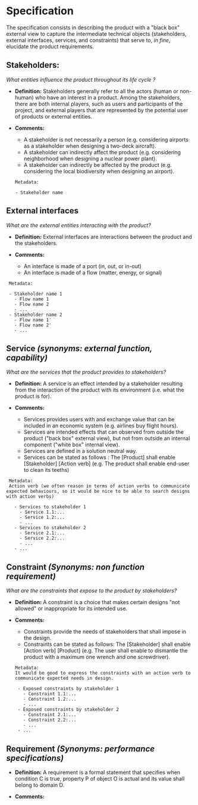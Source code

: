 # **Specification**

The specification consists in describing the product with a "black box" external view to capture the intermediate technical objects (stakeholders, external interfaces, services, and constraints) that serve to, *in fine*, elucidate the product requirements. 

## **Stakeholders:**
*What entities influence the product throughout its life cycle ?*

- **Definition:** Stakeholders generally refer to all the actors (human or non-human) who have an interest in a product. Among the stakeholders, there are both internal players, such as users and participants of the project, and external players that are represented by the potential user of products or external entities.

- **Comments:**

  - A stakeholder is not necessarily a person (e.g. considering airports as a stakeholder when designing a two-deck aircraft).
  - A stakeholder can indirectly affect the product (e.g. considering neighborhood when designing a nuclear power plant).
  - A stakeholder can indirectly be affected by the product (e.g. considering the local biodiversity when designing an airport).

  ```
  Metadata:
  
  - Stakeholder name
  ```

## **External interfaces**
*What are the external entities interacting with the product?*

- **Definition:**  External interfaces are interactions between the product and the stakeholders.

- **Comments:**
  - An interface is made of a port (in, out, or in-out)
  - An interface is made of a flow (matter, energy, or signal)
  
 ```
  Metadata:
  
  - Stakeholder name 1
    - Flow name 1
    - Flow name 2
    - ...
  - Stakeholder name 2
    - Flow name 1'
    - Flow name 2'
    - ...
  ```

## Service *(synonyms: external function, capability)* 
*What are the services that the product provides to stakeholders?*

- **Definition:** A service is an effect intended by a stakeholder resulting from the interaction of the product with its environment (i.e. what the  product is for).

- **Comments:**
  - Services provides users with and exchange value that can be included in an economic system (e.g. airlines buy flight hours).
  - Services are intended effects that can observed from outside the product ("back box" external view), but not from outside an internal component ("white box" internal view).
  - Services are defined in a solution neutral way.
  - Services can be stated as follows : The [Product] shall enable [Stakeholder] [Action verb] (e.g. The product shall enable end-user to clean its teeths)
  
 ```
  Metadata:
  Action verb (we often reason in terms of action verbs to communicate expected behaviours, so it would be nice to be able to search designs with action verbs)
  
    - Services to stakeholder 1
      - Service 1.1:...
      - Service 1.2:...
      - ...
    - Services to stakeholder 2
      - Service 2.1:...
      - Service 2.2:...
      - ...
    - ...
  ```
  
## Constraint *(Synonyms: non function requirement)*
*What are the constraints that expose to the product by stakeholders?*

- **Definition:**  A constraint is a choice that makes certain designs "not allowed" or inappropriate for its intended use.

- **Comments:**
  - Constraints provide the needs of stakeholders that shall impose in the design.
  - Constraints can be stated as follows: The [Stakeholder] shall enable [Action verb] [Product] (e.g. The user shall enable to dismantle the product with a maximum one wrench and one screwdriver).
  
   ```
  Metadata:
  It would be good to express the constraints with an action verb to communicate expected needs in design.  
  
    - Exposed constraints by stakeholder 1
      - Constraint 1.1:...
      - Constraint 1.2:...
      - ...
    - Exposed constraints by stakeholder 2
      - Constraint 2.1:...
      - Constraint 2.2:...
      - ...
    - ...
  ```

## Requirement *(Synonyms: performance specifications)*

- **Definition:** A requirement is a formal statement that specifies when condition C is true, property P of object O is actual and its value shall belong  to domain D.

- **Comments:**


